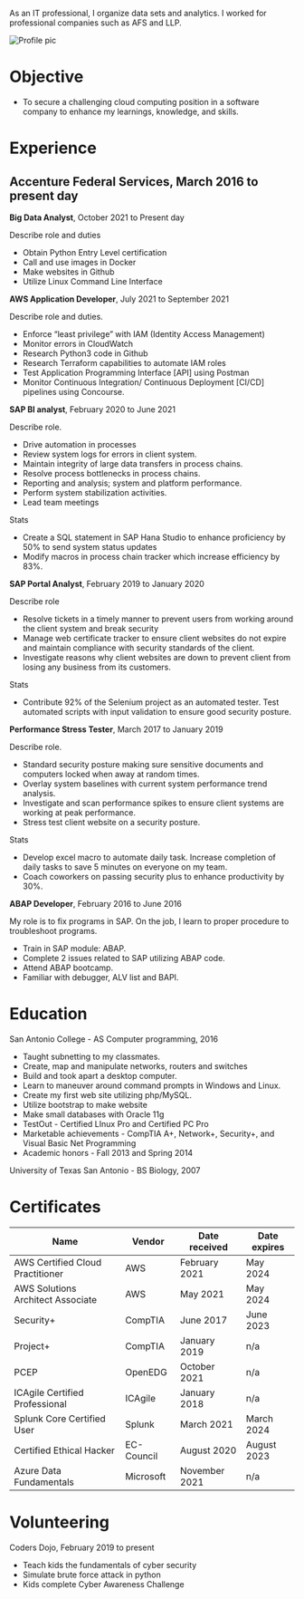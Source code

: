 As an IT professional, I organize data sets and analytics. I worked for professional companies such as AFS and LLP.


![Profile pic](https://yt3.ggpht.com/ytc/AKedOLQHb5RyMN68WHBL9Sf6dQ32LjdTiE8q1mtaQT8V_A=s176-c-k-c0x00ffffff-no-rj-mo)

# Objective
- To secure a challenging cloud computing position in a software company to enhance my learnings, knowledge, and skills.


# Experience 
## Accenture Federal Services, March 2016 to present day

**Big Data Analyst**, October 2021 to Present day

Describe role and duties
- Obtain Python Entry Level certification
- Call and use images in Docker
- Make websites in Github
- Utilize Linux Command Line Interface

**AWS Application Developer**, July 2021 to September 2021

Describe role and duties.
- Enforce “least privilege” with IAM (Identity Access Management)
- Monitor errors in CloudWatch
- Research Python3 code in Github
- Research Terraform capabilities to automate IAM roles
- Test Application Programming Interface [API] using Postman 
- Monitor Continuous Integration/ Continuous Deployment [CI/CD] pipelines using Concourse.

**SAP BI analyst**, February 2020 to June 2021

Describe role.
- Drive automation in processes
- Review system logs for errors in client system.
- Maintain integrity of large data transfers in process chains.
- Resolve process bottlenecks in process chains.
- Reporting and analysis; system and platform performance.
- Perform system stabilization activities.
- Lead team meetings

Stats
- Create a SQL statement in SAP Hana Studio to enhance proficiency by 50% to send system status updates
- Modify macros in process chain tracker which increase efficiency by 83%.

**SAP Portal Analyst**, February 2019 to January 2020

Describe role
- Resolve tickets in a timely manner to prevent users from working around the client system and break security
- Manage web certificate tracker to ensure client websites do not expire and maintain compliance with security standards of the client.
- Investigate reasons why client websites are down to prevent client from losing any business from its customers.

Stats
- Contribute 92% of the Selenium project as an automated tester. Test automated scripts with input validation to ensure good security posture.

**Performance Stress Tester**, March 2017 to January 2019

Describe role.
- Standard security posture making sure sensitive documents and computers locked when away at random times.
- Overlay system baselines with current system performance trend analysis.
- Investigate and scan performance spikes to ensure client systems are working at peak performance.
- Stress test client website on a security posture.

Stats
- Develop excel macro to automate daily task. Increase completion of daily tasks to save 5 minutes on everyone on my team.
- Coach coworkers on passing security plus to enhance productivity by 30%.

**ABAP Developer**, February 2016 to June 2016

My role is to fix programs in SAP. On the job, I learn to proper procedure to troubleshoot programs.
- Train in SAP module: ABAP.
- Complete 2 issues related to SAP utilizing ABAP code.
- Attend ABAP bootcamp.
- Familiar with debugger, ALV list and BAPI.

# Education
San Antonio College - AS Computer programming, 2016
- Taught subnetting to my classmates.
- Create, map and manipulate networks, routers and switches
- Build and took apart a desktop computer.
- Learn to maneuver around command prompts in Windows and Linux.
- Create my first web site utilizing php/MySQL.
- Utilize bootstrap to make website
- Make small databases with Oracle 11g
- TestOut - Certified LInux Pro and Certified PC Pro
- Marketable achievements - CompTIA A+, Network+, Security+, and Visual Basic Net Programming
- Academic honors - Fall 2013 and Spring 2014

University of Texas San Antonio - BS Biology, 2007

# Certificates

Name | Vendor | Date received | Date expires
--- | --- | --- | --- |
AWS Certified Cloud Practitioner | AWS | February 2021 | May 2024
AWS Solutions Architect Associate | AWS | May 2021 | May 2024
Security+ | CompTIA | June 2017 | June 2023
Project+ | CompTIA | January 2019 | n/a
PCEP | OpenEDG | October 2021 | n/a
ICAgile Certified Professional | ICAgile | January 2018 | n/a
Splunk Core Certified User | Splunk | March 2021 | March 2024
Certified Ethical Hacker | EC-Council | August 2020 | August 2023
Azure Data Fundamentals | Microsoft | November 2021 | n/a

# Volunteering
Coders Dojo, February 2019 to present
- Teach kids the fundamentals of cyber security
- Simulate brute force attack in python
- Kids complete Cyber Awareness Challenge
